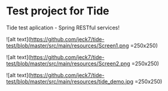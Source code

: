 # Test project for Tide
Tide test aplication - Spring RESTful services!

![alt text](https://github.com/jeck7/tide-test/blob/master/src/main/resources/Screen1.png =250x250)

![alt text](https://github.com/jeck7/tide-test/blob/master/src/main/resources/Screen2.png =250x250)


![alt text](https://github.com/jeck7/tide-test/blob/master/src/main/resources/tide_demo.jpg =250x250)




